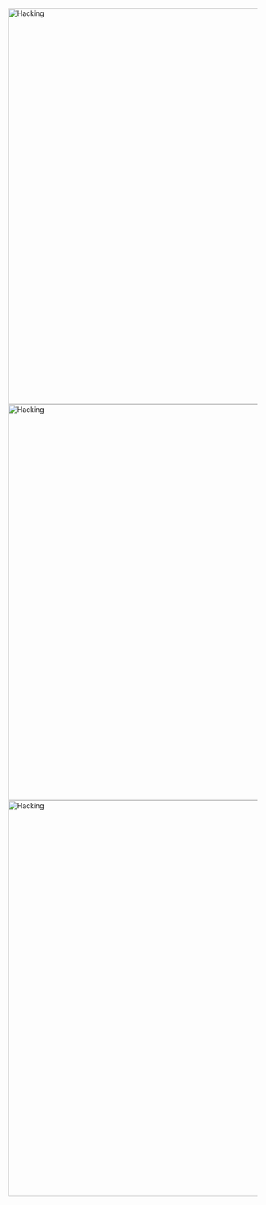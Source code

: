 
<img align="center" alt="Hacking" width="800" src="https://t4.ftcdn.net/jpg/07/32/10/81/360_F_732108134_fJIaxPtPWeZ6NB9oOrspxZ2YsAk7EDJ8.webp">
<img align="center" alt="Hacking" width="800" src="https://as2.ftcdn.net/v2/jpg/06/83/50/89/1000_F_683508986_x1qzMyQWD3REAulaIOykkwf04iTXdpFO.jpg">
<img align="center" alt="Hacking" width="800" src="https://as1.ftcdn.net/v2/jpg/01/88/08/56/1000_F_188085657_iTNqxvRiOeD0uqiqWXl8pIh0W7Ei46ed.jpg">



